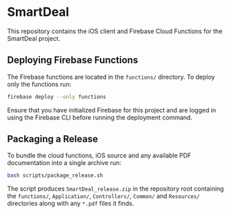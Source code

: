 # SmartDeal

This repository contains the iOS client and Firebase Cloud Functions for the SmartDeal project.

## Deploying Firebase Functions

The Firebase functions are located in the `functions/` directory. To deploy only the functions run:

```bash
firebase deploy --only functions
```

Ensure that you have initialized Firebase for this project and are logged in using the Firebase CLI before running the deployment command.

## Packaging a Release

To bundle the cloud functions, iOS source and any available PDF documentation into a single archive run:

```bash
bash scripts/package_release.sh
```

The script produces `SmartDeal_release.zip` in the repository root containing the `functions/`, `Application/`, `Controllers/`, `Common/` and `Resources/` directories along with any `*.pdf` files it finds.
